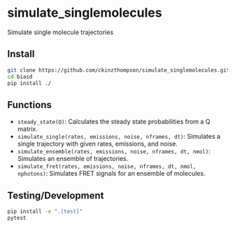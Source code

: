 # simulate_singlemolecules
Simulate single molecule trajectories

## Install
``` sh
git clone https://github.com/ckinzthompson/simulate_singlemolecules.git
cd biasd
pip install ./
```

## Functions
* `steady_state(Q)`: Calculates the steady state probabilities from a Q matrix.
* `simulate_single(rates, emissions, noise, nframes, dt)`: Simulates a single trajectory with given rates, emissions, and noise.
* `simulate_ensemble(rates, emissions, noise, nframes, dt, nmol)`: Simulates an ensemble of trajectories.
* `simulate_fret(rates, emissions, noise, nframes, dt, nmol, nphotons)`: Simulates FRET signals for an ensemble of molecules.

## Testing/Development
``` sh
pip install -e ".[test]"
pytest
```
